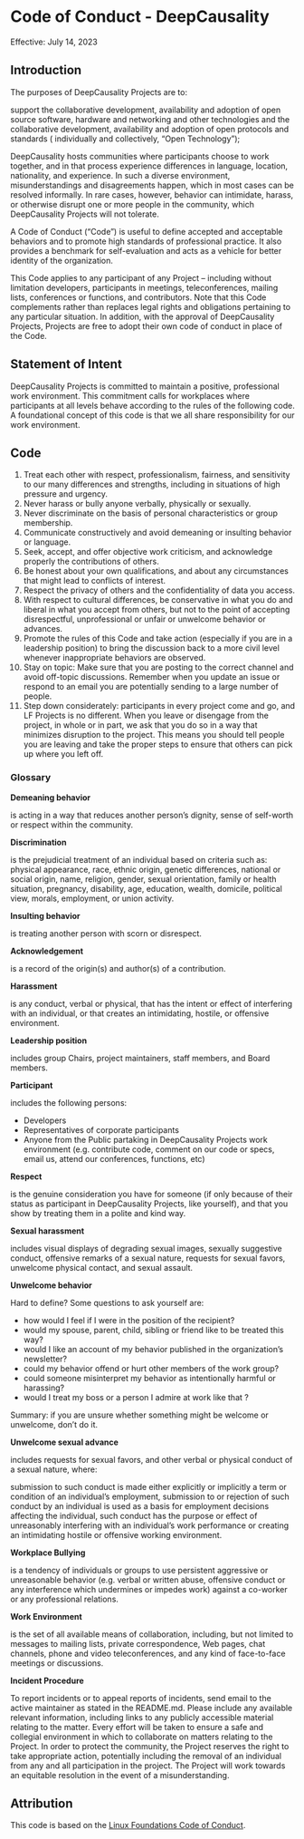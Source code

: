 # Code of Conduct - DeepCausality

Effective: July 14, 2023

## Introduction

The purposes of DeepCausality Projects are to:

support the collaborative development, availability and adoption of open source software, hardware and networking and
other technologies and the collaborative development, availability and adoption of open protocols and standards (
individually and collectively, “Open Technology”);

DeepCausality hosts communities where participants choose to work together, and in that process experience differences
in language, location, nationality, and experience. In such a diverse environment, misunderstandings and disagreements
happen, which in most cases can be resolved informally. In rare cases, however, behavior can intimidate, harass, or
otherwise disrupt one or more people in the community, which DeepCausality Projects will not tolerate.

A Code of Conduct (“Code”) is useful to define accepted and acceptable behaviors and to promote high standards of
professional practice. It also provides a benchmark for self-evaluation and acts as a vehicle for better identity of the
organization.

This Code applies to any participant of any Project – including without limitation developers, participants in meetings,
teleconferences, mailing lists, conferences or functions, and contributors. Note that this Code complements rather than
replaces legal rights and obligations pertaining to any particular situation. In addition, with the approval of
DeepCausality Projects, Projects are free to adopt their own code of conduct in place of the Code.

## Statement of Intent

DeepCausality Projects is committed to maintain a positive, professional work environment. This commitment calls for
workplaces where participants at all levels behave according to the rules of the following code. A foundational concept
of this code is that we all share responsibility for our work environment.

## Code

1. Treat each other with respect, professionalism, fairness, and sensitivity to our many differences and strengths,
   including in situations of high pressure and urgency.
2. Never harass or bully anyone verbally, physically or sexually.
3. Never discriminate on the basis of personal characteristics or group membership.
4. Communicate constructively and avoid demeaning or insulting behavior or language.
5. Seek, accept, and offer objective work criticism, and acknowledge properly the contributions of others.
6. Be honest about your own qualifications, and about any circumstances that might lead to conflicts of interest.
7. Respect the privacy of others and the confidentiality of data you access.
8. With respect to cultural differences, be conservative in what you do and liberal in what you accept from others, but
   not to the point of accepting disrespectful, unprofessional or unfair or unwelcome behavior or advances.
9. Promote the rules of this Code and take action (especially if you are in a leadership position) to bring the
   discussion back to a more civil level whenever inappropriate behaviors are observed.
10. Stay on topic: Make sure that you are posting to the correct channel and avoid off-topic discussions. Remember when
    you update an issue or respond to an email you are potentially sending to a large number of people.
11. Step down considerately: participants in every project come and go, and LF Projects is no different. When you leave
    or disengage from the project, in whole or in part, we ask that you do so in a way that minimizes disruption to the
    project. This means you should tell people you are leaving and take the proper steps to ensure that others can pick
    up where you left off.

### Glossary

**Demeaning behavior**

is acting in a way that reduces another person’s dignity, sense of self-worth or respect within the community.

**Discrimination**

is the prejudicial treatment of an individual based on criteria such as: physical appearance, race, ethnic origin,
genetic differences, national or social origin, name, religion, gender, sexual orientation, family or health situation,
pregnancy, disability, age, education, wealth, domicile, political view, morals, employment, or union activity.

**Insulting behavior**

is treating another person with scorn or disrespect.

**Acknowledgement**

is a record of the origin(s) and author(s) of a contribution.

**Harassment**

is any conduct, verbal or physical, that has the intent or effect of interfering with an individual, or that creates an
intimidating, hostile, or offensive environment.

**Leadership position**

includes group Chairs, project maintainers, staff members, and Board members.

**Participant**

includes the following persons:

* Developers
* Representatives of corporate participants
* Anyone from the Public partaking in DeepCausality Projects work environment (e.g. contribute code, comment on our code
  or specs, email us, attend our conferences, functions, etc)

**Respect**

is the genuine consideration you have for someone (if only because of their status as participant in DeepCausality Projects, like
yourself), and that you show by treating them in a polite and kind way.

**Sexual harassment**

includes visual displays of degrading sexual images, sexually suggestive conduct, offensive remarks of a sexual nature,
requests for sexual favors, unwelcome physical contact, and sexual assault.

**Unwelcome behavior**

Hard to define? Some questions to ask yourself are:

* how would I feel if I were in the position of the recipient?
* would my spouse, parent, child, sibling or friend like to be treated this way?
* would I like an account of my behavior published in the organization’s newsletter?
* could my behavior offend or hurt other members of the work group?
* could someone misinterpret my behavior as intentionally harmful or harassing?
* would I treat my boss or a person I admire at work like that ?

Summary: if you are unsure whether something might be welcome or unwelcome, don’t do it.

**Unwelcome sexual advance**

includes requests for sexual favors, and other verbal or physical conduct of a sexual nature, where:

submission to such conduct is made either explicitly or implicitly a term or condition of an individual’s employment,
submission to or rejection of such conduct by an individual is used as a basis for employment decisions affecting the
individual, such conduct has the purpose or effect of unreasonably interfering with an individual’s work performance or
creating an
intimidating hostile or offensive working environment.

**Workplace Bullying**

is a tendency of individuals or groups to use persistent aggressive or unreasonable behavior (e.g. verbal or written
abuse, offensive conduct or any interference which undermines or impedes work) against a co-worker or any professional
relations.

**Work Environment**

is the set of all available means of collaboration, including, but not limited to messages to mailing lists, private
correspondence, Web pages, chat channels, phone and video teleconferences, and any kind of face-to-face meetings or
discussions.

**Incident Procedure**

To report incidents or to appeal reports of incidents, send email to the active maintainer as stated in the README.md.
Please include any available relevant information, including links to any publicly accessible
material relating to the matter. Every effort will be taken to ensure a safe and collegial environment in which to
collaborate on matters relating to the Project. In order to protect the community, the Project reserves the right to
take appropriate action, potentially including the removal of an individual from any and all participation in the
project. The Project will work towards an equitable resolution in the event of a misunderstanding.

## Attribution

This code is based on the [Linux Foundations Code of Conduct](https://lfprojects.org/policies/code-of-conduct/). 
